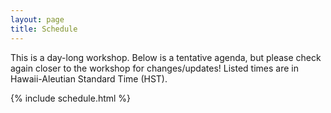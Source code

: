 ```yaml
---
layout: page
title: Schedule
---
```


This is a day-long workshop. Below is a tentative agenda, but please check again closer to the workshop for changes/updates! Listed times are in Hawaii-Aleutian Standard Time (HST). 

{% include schedule.html %}
